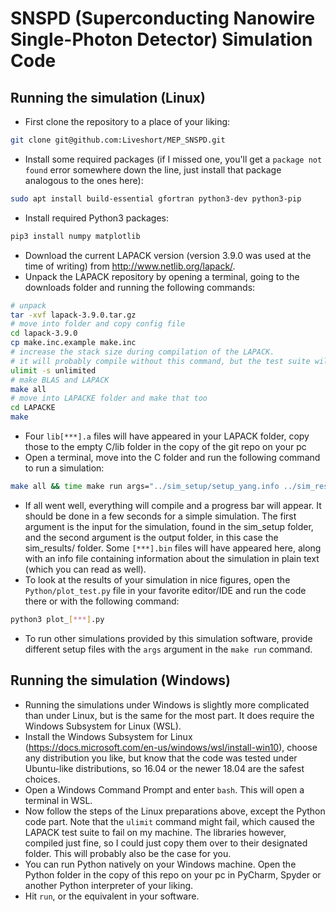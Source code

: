 # SNSPD (Superconducting Nanowire Single-Photon Detector) Simulation Code
## Running the simulation (Linux)
* First clone the repository to a place of your liking:
```bash
git clone git@github.com:Liveshort/MEP_SNSPD.git
```
* Install some required packages (if I missed one, you'll get a `package not found` error somewhere down the line, just install that package analogous to the ones here):
```bash
sudo apt install build-essential gfortran python3-dev python3-pip
```
* Install required Python3 packages:
```bash
pip3 install numpy matplotlib
```
* Download the current LAPACK version (version 3.9.0 was used at the time of writing) from http://www.netlib.org/lapack/.
* Unpack the LAPACK repository by opening a terminal, going to the downloads folder and running the following commands:
```bash
# unpack
tar -xvf lapack-3.9.0.tar.gz
# move into folder and copy config file
cd lapack-3.9.0
cp make.inc.example make.inc
# increase the stack size during compilation of the LAPACK.
# it will probably compile without this command, but the test suite will not run.
ulimit -s unlimited
# make BLAS and LAPACK
make all
# move into LAPACKE folder and make that too
cd LAPACKE
make
```
* Four `lib[***].a` files will have appeared in your LAPACK folder, copy those to the empty C/lib folder in the copy of the git repo on your pc
* Open a terminal, move into the C folder and run the following command to run a simulation:
```bash
make all && time make run args="../sim_setup/setup_yang.info ../sim_results/"
```
* If all went well, everything will compile and a progress bar will appear. It should be done in a few seconds for a simple simulation. The first argument is the input for the simulation, found in the sim_setup folder, and the second argument is the output folder, in this case the sim_results/ folder. Some `[***].bin` files will have appeared here, along with an info file containing information about the simulation in plain text (which you can read as well).
* To look at the results of your simulation in nice figures, open the `Python/plot_test.py` file in your favorite editor/IDE and run the code there or with the following command:
```bash
python3 plot_[***].py
```
* To run other simulations provided by this simulation software, provide different setup files with the `args` argument in the `make run` command.
## Running the simulation (Windows)
* Running the simulations under Windows is slightly more complicated than under Linux, but is the same for the most part. It does require the Windows Subsystem for Linux (WSL).
* Install the Windows Subsystem for Linux (https://docs.microsoft.com/en-us/windows/wsl/install-win10), choose any distribution you like, but know that the code was tested under Ubuntu-like distributions, so 16.04 or the newer 18.04 are the safest choices.
* Open a Windows Command Prompt and enter `bash`. This will open a terminal in WSL.
* Now follow the steps of the Linux preparations above, except the Python code part. Note that the `ulimit` command might fail, which caused the LAPACK test suite to fail on my machine. The libraries however, compiled just fine, so I could just copy them over to their designated folder. This will probably also be the case for you.
* You can run Python natively on your Windows machine. Open the Python folder in the copy of this repo on your pc in PyCharm, Spyder or another Python interpreter of your liking.
* Hit `run`, or the equivalent in your software.
